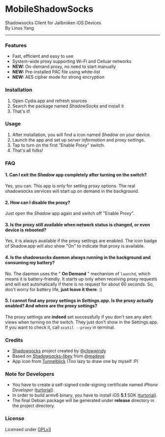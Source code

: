 MobileShadowSocks
=========
Shadowsocks Client for Jailbroken iOS Devices     
By Linus Yang     

------

### Features
* Fast, efficient and easy to use
* System-wide proxy supporting Wi-Fi and Celluar networks
* **NEW:** On-demand proxy, no need to start manually 
* **NEW:** Pre-installed PAC file using white-list
* **NEW:** AES cipher mode for strong encryption

### Installation
1. Open Cydia.app and refresh sources
2. Search the package named *ShadowSocks* and install it
3. That's it!

### Usage
1. After installation, you will find a icon named *Shadow* on your device.
2. Launch the app and set up *server information* and *proxy settings*.
3. Tap to turn on the first "Enable Proxy" switch.
4. That's all folks!

### FAQ
#### 1. Can I exit the *Shadow* app completely after turning on the switch?
Yes, you can. This app is only for setting proxy options. The real shadowsocks services will start up on demand in the background.

#### 2. How can I disable the proxy?
Just open the *Shadow* app again and switch off "Enable Proxy".

#### 3. Is the proxy still available when network status is changed, or even device is rebooted?
Yes, it is always available if the proxy settings are enabled. The icon badge of Shadow.app will also show "On" to indicate that proxy is available.

#### 4. Is the shadowsocks daemon always running in the background and consuming my battery?
No. The daemon uses the " **On Demand** " mechanism of `launchd`, which means it is battery-friendly. It starts up only when receiving proxy requests and will exit automatically if there is no request for about 60 seconds. So, don't worry for battery life, **just leave it there**. :)

#### 5. I cannot find any proxy settings in *Settings.app*. Is the proxy actually enabled? And where are the proxy settings?
The proxy settings are **indeed** set successfully if you don't see any alert views when turning on the switch. They just don't show in the Settings.app. If you want to check it, call `scutil --proxy` in terminal.

### Credits
* [Shadowsocks](https://github.com/clowwindy/shadowsocks) project created by @[clowwindy](https://github.com/clowwindy)
* Based on [Shadowsocks-libev](https://github.com/linusyang/shadowsocks-libev) from @[madeye](https://github.com/madeye)
* App icon from [Tunnelblick](https://tunnelblick.googlecode.com) (Too lazy to draw one by myself :P)

### Note for Developers
* You have to create a self-signed code-signing certificate named *iPhone Developer* ([turtorial](https://developer.apple.com/library/mac/#documentation/Security/Conceptual/CodeSigningGuide/Procedures/Procedures.html)).
* In order to build armv6 binary, you have to install iOS **5.1** SDK ([turtorial](http://blog.chpwn.com/post/31824877081)).
* The final Debian package will be generated under **release** directory in the project directory.

### License
Licensed under [GPLv3](http://www.gnu.org/licenses/gpl.html)
